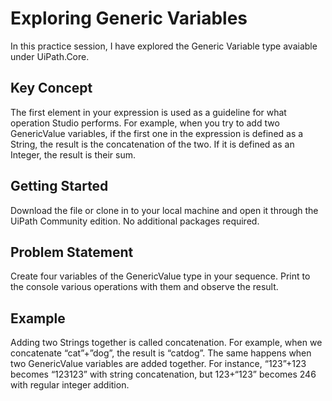 # Exploring Generic Variables

In this practice session, I have explored the Generic Variable type avaiable under UiPath.Core.

## Key Concept
The first element in your expression is used as a guideline for what operation Studio performs. For example, when you try to add two GenericValue variables, 
if the first one in the expression is defined as a String, the result is the concatenation of the two. If it is defined as an Integer, 
the result is their sum.

## Getting Started
Download the file or clone in to your local machine and open it through the UiPath Community edition.
No additional packages required.

## Problem Statement
Create four variables of the GenericValue type in your sequence. Print to the console various operations with them and observe the result.

## Example
Adding two Strings together is called concatenation. For example, when we concatenate “cat”+”dog”, the result is “catdog”. 
The same happens when two GenericValue variables are added together. For instance, “123”+123 becomes “123123” with string concatenation, 
but 123+“123” becomes 246 with regular integer addition.


